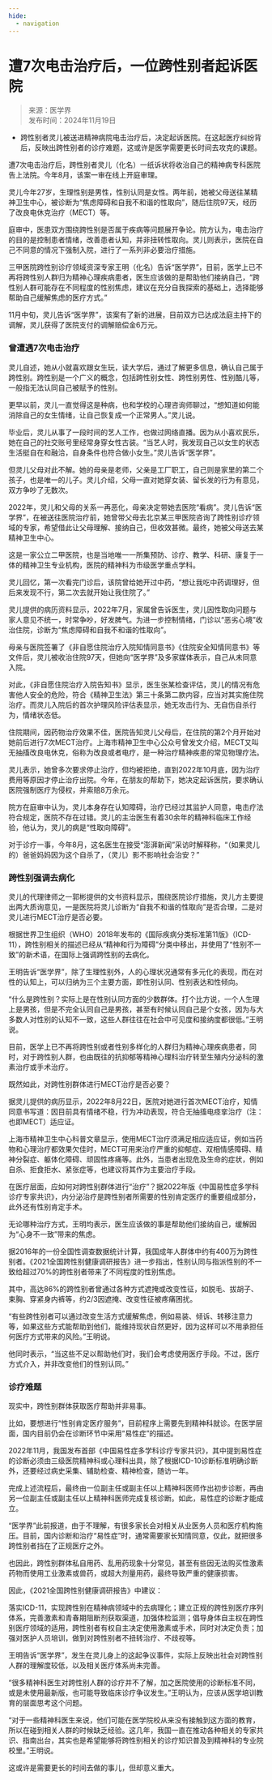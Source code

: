 ```yaml
---
hide:
  - navigation
---
```


# 遭7次电击治疗后，一位跨性别者起诉医院

> 来源：医学界  
> 发布时间：2024年11月19日

- 跨性别者灵儿被送进精神病院电击治疗后，决定起诉医院。在这起医疗纠纷背后，反映出跨性别者的诊疗难题，这或许是医学需要更长时间去攻克的课题。

遭7次电击治疗后，跨性别者灵儿（化名）一纸诉状将收治自己的精神病专科医院告上法院。今年8月，该案一审在线上开庭审理。

灵儿今年27岁，生理性别是男性，性别认同是女性。两年前，她被父母送往某精神卫生中心，被诊断为“焦虑障碍和自我不和谐的性取向”，随后住院97天，经历了改良电休克治疗（MECT）等。

庭审中，医患双方围绕跨性别是否属于疾病等问题展开争论。院方认为，电击治疗的目的是控制患者情绪，改善患者认知，并非扭转性取向。灵儿则表示，医院在自己不同意的情况下强制入院，进行了一系列非必要治疗措施。

三甲医院跨性别诊疗领域资深专家王明（化名）告诉“医学界”，目前，医学上已不再将跨性别人群归为精神心理疾病患者，医生应该做的是帮助他们接纳自己，“跨性别人群可能存在不同程度的性别焦虑，建议在充分自我探索的基础上，选择能够帮助自己缓解焦虑的医疗方式。”

11月中旬，灵儿告诉“医学界”，该案有了新的进展，目前双方已达成法庭主持下的调解，灵儿获得了医院支付的调解赔偿金6万元。

### 曾遭遇7次电击治疗

灵儿自述，她从小就喜欢跟女生玩，读大学后，通过了解更多信息，确认自己属于跨性别。跨性别是一个广义的概念，包括跨性别女性、跨性别男性、性别酷儿等，一般指无法认同自己被赋予的性别。

更早以前，灵儿一直觉得这是种病，也和学校的心理咨询师聊过，“想知道如何能消除自己的女生情绪，让自己恢复成一个正常男人。”灵儿说。

毕业后，灵儿从事了一段时间的艺人工作，也做过网络直播。因为从小喜欢民乐，她在自己的社交账号里经常身穿女性古装。“当艺人时，我发现自己以女生的状态生活挺自在和融洽，自身条件也符合做小女生。”灵儿告诉“医学界”。

但灵儿父母对此不解。她的母亲是老师，父亲是工厂职工，自己则是家里的第二个孩子，也是唯一的儿子。灵儿介绍，父母一直对她穿女装、留长发的行为有意见，双方争吵了无数次。

2022年，灵儿和父母的关系一再恶化，母亲决定带她去医院“看病”。灵儿告诉“医学界”，在被送往医院治疗前，她曾带父母去北京某三甲医院咨询了跨性别诊疗领域的专家，希望借此让父母理解、接纳自己，但收效甚微。最终，她被父母送去某精神卫生中心。

这是一家公立二甲医院，也是当地唯一一所集预防、诊疗、教学、科研、康复于一体的精神卫生专业机构，医院的精神科为市级医学重点学科。

灵儿回忆，第一次看完门诊后，该院曾给她开过中药，“想让我吃中药调理好，但后来发现不行，第二次去就开始让我住院了。”

灵儿提供的病历资料显示，2022年7月，家属曾告诉医生，灵儿因性取向问题与家人意见不统一，时常争吵，好发脾气。为进一步控制情绪，门诊以“恶劣心境”收治住院，诊断为“焦虑障碍和自我不和谐的性取向”。

母亲与医院签署了《非自愿住院治疗入院知情同意书》《住院安全知情同意书》等文件后，灵儿被收治住院97天，但她向“医学界”及多家媒体表示，自己从未同意入院。

对此，《非自愿住院治疗入院告知书》显示，医生张某检查评估，灵儿的情况有危害他人安全的危险，符合《精神卫生法》第三十条第二款内容，应当对其实施住院治疗。而灵儿入院后的首次护理风险评估表显示，她无攻击行为、无自伤自杀行为，情绪状态低。

住院期间，因药物治疗效果不佳，医院告知灵儿父母后，在住院的第2个月开始对她前后进行7次MECT治疗。上海市精神卫生中心公众号曾发文介绍，MECT又叫无抽搐改良电休克，俗称为改良或者电疗，是一种治疗精神疾患的常见物理疗法。

灵儿表示，她曾多次要求停止治疗，但均被拒绝，直到2022年10月底，因为治疗费用等原因才停止治疗出院。今年，在朋友的帮助下，她决定起诉医院，要求确认医院强制医疗为侵权，并索赔8万余元。

院方在庭审中认为，灵儿本身存在认知障碍，治疗已经过其监护人同意，电击疗法符合规定，医院不存在过错。灵儿的主治医生有着30余年的精神科临床工作经验，他认为，灵儿的病是“性取向障碍”。

对于诊疗一事，今年8月，这名医生在接受“澎湃新闻”采访时解释称，“（如果灵儿的）爸爸妈妈因为这个自杀了，（灵儿）影不影响社会治安？”

### 跨性别强调去病化

灵儿的代理律师之一郭彬提供的文书资料显示，围绕医院诊疗措施，灵儿方主要提出两大质询意见，一是医院将灵儿诊断为“自我不和谐的性取向”是否合理，二是对灵儿进行MECT治疗是否必要。

根据世界卫生组织（WHO）2018年发布的《国际疾病分类标准第11版》（ICD-11），跨性别相关的描述已经从“精神和行为障碍”分类中移出，并使用了“性别不一致”的新术语，在国际上强调跨性别的去病化。

王明告诉“医学界”，除了生理性别外，人的心理状况通常有多元化的表现，而在对性的认知上，可以归纳为三个主要方面，即性别认同、性别表达和性倾向。

“什么是跨性别？实际上是在性别认同方面的少数群体。打个比方说，一个人生理上是男孩，但是不完全认同自己是男孩，甚至有时候认同自己是个女孩，因为与大多数人对性别的认知不一致，这些人群往往在社会中可见度和接纳度都很低。”王明说。

目前，医学上已不再将跨性别或者性别多样化的人群归为精神心理疾病患者，同时，对于跨性别人群，也由既往的抗抑郁等精神心理科治疗转至生殖内分泌科的激素治疗或手术治疗。

既然如此，对跨性别群体进行MECT治疗是否必要？

据灵儿提供的病历显示，2022年8月22日，医院对她进行首次MECT治疗，知情同意书写道：因目前具有情绪不稳，行为冲动表现，符合无抽搐电痉挛治疗（注：也即MECT）适应证。

上海市精神卫生中心科普文章显示，使用MECT治疗须满足相应适应证，例如当药物和心理治疗都效果欠佳时，MECT可用来治疗严重的抑郁症、双相情感障碍、精神分裂症、躯体化障碍、顽固性疼痛等。此外，当患者出现危及生命的症状，例如自杀、拒食拒水、紧张症等，也建议将其作为主要治疗手段。

在医疗层面，应如何对跨性别群体进行“治疗”？据2022年版《中国易性症多学科诊疗专家共识》，内分泌治疗是跨性别者所需要的性别肯定医疗的重要组成部分，此外还有性别肯定手术。

无论哪种治疗方式，王明均表示，医生应该做的事是帮助他们接纳自己，缓解因为“心身不一致”带来的焦虑。

据2016年的一份全国性调查数据统计计算，我国成年人群体中约有400万为跨性别者。《2021全国跨性别健康调研报告》进一步指出，性别认同与指派性别的不一致给超过70%的跨性别者带来了不同程度的性别焦虑。

其中，高达86%的跨性别者曾通过各种方式遮掩或改变性征，如脱毛、拔胡子、束胸、穿紧身内裤等，约2/3因遮掩、改变性征被疼痛困扰。

“有些跨性别者可以通过改变生活方式缓解焦虑，例如易装、倾诉、转移注意力等，如果这些方式能帮助到他们，能维持现状自然更好，因为这样可以不用承担任何医疗方式带来的风险。”王明说。

他同时表示，“当这些不足以帮助他们时，我们会考虑使用医疗手段。不过，医疗方式介入，并非改变他们的性别认同。”

### 诊疗难题

现实中，跨性别群体获取医疗帮助并非易事。

比如，要想进行“性别肯定医疗服务”，目前程序上需要先到精神科就诊。在医学层面，国内目前仍会在诊断环节中采用“易性症”的描述。

2022年11月，我国发布首部《中国易性症多学科诊疗专家共识》，其中提到易性症的诊断必须由三级医院精神科或心理科出具，除了根据ICD-10诊断标准明确诊断外，还要经过病史采集、辅助检查、精神检查，随访一年。

完成上述流程后，最终由一位副主任或副主任以上精神科医师作出初步诊断，再由另一位副主任或副主任以上精神科医师完成复核诊断。如此，易性症的诊断才能成立。

“医学界”此前报道，由于不理解，有很多家长会对相关从业医务人员和医疗机构施压。目前，国内诊断和治疗“易性症”时，通常需要家长知情同意，仅此，就把很多跨性别者挡在了正规医疗之外。

也因此，跨性别群体私自用药、乱用药现象十分常见，甚至有些因无法购买性激素药物而使用工业激素或兽药，或超大剂量用药，最终导致严重的健康损害。

因此，《2021全国跨性别健康调研报告》中建议：

落实ICD-11，实现跨性别在精神病领域中的去病理化；建立正规的跨性别医疗序列体系，完善激素和青春期阻断剂获取渠道，加强体检监测；倡导身体自主权在跨性别医疗领域的适用，跨性别者有权自主决定使用激素或手术，同时对决定负责；加强对医护人员培训，做到对跨性别者不扭转治疗、不歧视等。

王明告诉“医学界”，发生在灵儿身上的这起争议事件，实际上反映出社会对跨性别人群的理解度较低，以及相关医疗体系尚未完善。

“很多精神科医生对跨性别人群的诊疗并不了解，加之医院使用的诊断标准不同，或是未使用最新版，也可能导致临床诊疗争议发生。”王明认为，应该从医学培训教育的层面思考这个问题。

“对于一些精神科医生来说，他们可能在医学院校从来没有接触到这方面的教育，所以在碰到相关人群的时候缺乏经验。这几年，我国一直在推动各种相关的专家共识、指南出台，其实也是希望能够将跨性别相关的诊疗知识普及到精神科的专业院校里。”王明说。

这或许是需要更长的时间去做的事儿，但却意义重大。
